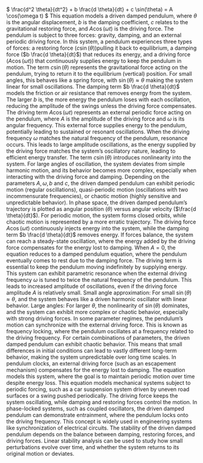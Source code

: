 $ \frac{d^2 \theta}{dt^2} + b \frac{d \theta}{dt} + c \sin(\theta) = A \cos(\omega t) $
This equation models a driven damped pendulum, where $\theta$ is the angular displacement, $b$ is the damping coefficient, $c$ relates to the gravitational restoring force, and $A \cos(\omega t)$ is the driving force. 
The pendulum is subject to three forces: gravity, damping, and an external periodic driving force.
In this system, a pendulum experiences three types of forces: a restoring force ($c\sin(\theta)$)pulling it back to equilibrium, a damping force ($b \frac{d \theta}{dt}$) that reduces its energy, and a driving force ($A \cos(\omega t)$) that continuously supplies energy to keep the pendulum in motion.
The term $c\sin(\theta)$ represents the gravitational force acting on the pendulum, trying to return it to the equilibrium (vertical) position. 
For small angles, this behaves like a spring force, with $\sin(\theta) \approx \theta$ making the system linear for small oscillations.
The damping term $b \frac{d \theta}{dt}$ models the friction or air resistance that removes energy from the system. 
The larger $b$ is, the more energy the pendulum loses with each oscillation, reducing the amplitude of the swings unless the driving force compensates.
The driving term $A \cos(\omega t)$ represents an external periodic force acting on the pendulum, where $A$ is the amplitude of the driving force and $\omega$ is its angular frequency. This external force supplies energy to the pendulum, potentially leading to sustained or resonant oscillations.
When the driving frequency $\omega$ matches the natural frequency of the pendulum, resonance occurs. This leads to large amplitude oscillations, as the energy supplied by the driving force matches the system’s oscillatory nature, leading to efficient energy transfer.
The term $c\sin(\theta)$ introduces nonlinearity into the system. 
For large angles of oscillation, the system deviates from simple harmonic motion, and its behavior becomes more complex, especially when interacting with the driving force and damping.
Depending on the parameters $A, \omega, b$ and $c$, the driven damped pendulum can exhibit periodic motion (regular oscillations), quasi-periodic motion (oscillations with two incommensurate frequencies), or chaotic motion (highly sensitive and unpredictable behavior).
In phase space, the driven damped pendulum’s trajectory is plotted as angular position ($\theta$) versus angular velocity ($\frac{d \theta}{dt}$). 
For periodic motion, the system forms closed orbits, while chaotic motion is represented by a more erratic trajectory.
The driving force $A \cos(\omega t)$ continuously injects energy into the system, while the damping term $b \frac{d \theta}{dt}$ removes energy. 
If forces balance, the system can reach a steady-state oscillation, where the energy added by the driving force compensates for the energy lost to damping.
When $A = 0$, the equation reduces to a damped pendulum equation, where the pendulum eventually comes to rest due to the damping force. 
The driving term is essential to keep the pendulum moving indefinitely by supplying energy.
This system can exhibit parametric resonance when the external driving frequency $\omega$ is tuned to twice the natural frequency of the pendulum. This leads to increased amplitude of oscillations, even if the driving force amplitude $A$ is relatively small.
Small angle approximation: For small $\sin(\theta) \approx \theta$, and the system behaves like a driven harmonic oscillator with linear behavior.
Large angles: For larger $\theta$, the nonlinearity of $\sin(\theta)$ dominates, and the system can exhibit more complex or chaotic behavior, especially with strong driving forces.
In some parameter regimes, the pendulum’s motion can synchronize with the external driving force. This is known as frequency locking, where the pendulum oscillates at a frequency related to the driving frequency.
For certain combinations of parameters, the driven damped pendulum can exhibit chaotic behavior. This means that small differences in initial conditions can lead to vastly different long-term behavior, making the system unpredictable over long time scales.
In pendulum clocks, an external driving force (such as an escapement mechanism) compensates for the energy lost to damping. The equation models this system, where the goal is to maintain periodic motion over time despite energy loss.
This equation models mechanical systems subject to periodic forcing, such as a car suspension system driven by uneven road surfaces or a swing pushed periodically. 
The driving force keeps the system oscillating, while damping and restoring forces control the motion.
In phase-locked systems, such as coupled oscillators, the driven damped pendulum can demonstrate entrainment, where the pendulum locks onto the driving frequency. This concept is widely used in engineering systems like synchronization of electrical circuits.
The stability of the driven damped pendulum depends on the balance between damping, restoring forces, and driving forces. 
Linear stability analysis can be used to study how small perturbations evolve over time, and whether the system returns to its original motion or deviates.
